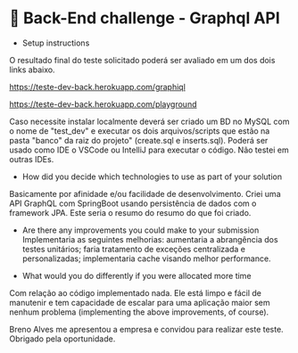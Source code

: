 # 👾 Back-End challenge - Graphql API

- Setup instructions

O resultado final do teste solicitado poderá ser avaliado em um dos dois links abaixo.

https://teste-dev-back.herokuapp.com/graphiql

https://teste-dev-back.herokuapp.com/playground

Caso necessite instalar localmente deverá ser criado um BD no MySQL com o nome de "test_dev" e executar os dois arquivos/scripts que estão na pasta "banco" da raiz do projeto" (create.sql e inserts.sql). Poderá ser usado como IDE o VSCode ou IntelliJ para executar o código. Não testei em outras IDEs.

- How did you decide which technologies to use as part of your solution

Basicamente por afinidade e/ou facilidade de desenvolvimento.
Criei uma API GraphQL com SpringBoot usando persistência de dados com o framework JPA. Este seria o resumo do resumo do que foi criado.

- Are there any improvements you could make to your submission
  Implementaria as seguintes melhorias: aumentaria a abrangência dos testes unitários; faria tratamento de exceções centralizada e personalizadas; implementaria cache visando melhor performance.

- What would you do differently if you were allocated more time

Com relação ao código implementado nada. Ele está limpo e fácil de manutenir e tem capacidade de escalar para uma aplicação maior sem nenhum problema (implementing the above improvements, of course).

Breno Alves me apresentou a empresa e convidou para realizar este teste. Obrigado pela oportunidade.
